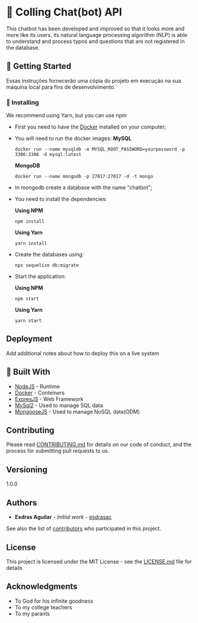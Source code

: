 # :rocket: Colling Chat(bot) API

This chatbot has been developed and improved so that it looks more and more like its users, its natural language processing algorithm (NLP) is able to understand and process typos and questions that are not registered in the database.

## :vertical_traffic_light: Getting Started

Essas instruções fornecerão uma cópia do projeto em execução na sua máquina local para fins de desenvolvimento.

### :minidisc: Installing

We recommend using Yarn, but you can use npm

  * First you need to have the [Docker](https://hub.docker.com/_/node/) installed on your computer;
  * You will need to run the docker images:
    **MySQL**
    ```
    docker run --name mysqldb -e MYSQL_ROOT_PASSWORD=yourpassword -p 3306:3306 -d mysql:latest 
    ``` 

    **MongoDB**
    ```
    docker run --name mongodb -p 27017:27017 -d -t mongo  
    ```
  * In mongodb create a database with the name "chatbot";
  * You need to install the dependencies:
  
    **Using NPM**
    ```
    npm install
    ```
    **Using Yarn**
    ```
    yarn install
    ```
  * Create the databases using:
    ```
    npx sequelize db:migrate
    ```
  * Start the application:
  
    **Using NPM**
    ```
    npm start
    ```
    **Using Yarn**
    ```
    yarn start
    ```


## Deployment

Add additional notes about how to deploy this on a live system

## :hammer: Built With

* [NodeJS](https://nodejs.org/en/docs/) - Runtime
* [Docker](https://hub.docker.com/_/node/) - Conteiners
* [ExpresJS](https://expressjs.com/) - Web Framework
* [MySql2](https://www.npmjs.com/package/mysql2) - Used to manage SQL data
* [MongooseJS](https://mongoosejs.com/) - Used to manage NoSQL data(ODM)

## Contributing

Please read [CONTRIBUTING.md](https://gist.github.com/PurpleBooth/b24679402957c63ec426) for details on our code of conduct, and the process for submitting pull requests to us.

## Versioning

1.0.0

## Authors

* **Esdras Aguilar** - *Initial work* - [esdrasac](https://github.com/esdrasac)

See also the list of [contributors](https://github.com/your/project/contributors) who participated in this project.

## License

This project is licensed under the MIT License - see the [LICENSE.md](LICENSE.md) file for details

## Acknowledgments

* To God for his infinite goodness
* To my college teachers
* To my parants
